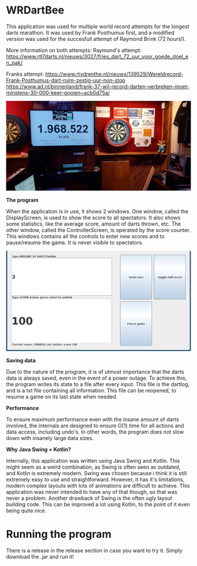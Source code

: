 # WRDartBee

This application was used for multiple world record attempts for the longest darts marathon. It was used by Frank Posthumus first, and a modified version was used for the succesfull attempt of Raymond Brink (72 hours!).

More information on both attempts:
Raymond's attempt:
https://www.rtl7darts.nl/nieuws/3027/fries_dart_72_uur_voor_goede_doel_en_pak/

Franks attempt:
https://www.rtvdrenthe.nl/nieuws/139529/Wereldrecord-Frank-Posthumus-dart-ruim-zestig-uur-non-stop
https://www.ad.nl/binnenland/frank-37-wil-record-darten-verbreken-moet-minstens-30-000-keer-gooien~acb0d75a/

![Program in action](images/WRDartBee.jpg)

**The program**

When the application is in use, it shows 2 windows. One window, called the DisplayScreen, is used to show the score to all spectators. It also shows some statistics, like the average score, amount of darts thrown, etc. The other window, called the ControllerScreen, is operated by the score counter. This windows contains all the controls to enter new scores and to pause/resume the game. It is never visible to spectators.

![The ControllerScreen](images/controllerScreen.png)

**Saving data**

Due to the nature of the program, it is of utmost importance that the darts data is always saved, even in the event of a power outage. To achieve this, the program writes its state to a file after every input. This file is the dartlog, and is a txt file containing all information. This file can be reopened, to resume a game on its last state when needed. 

**Performance**

To ensure maximum performance even with the insane amount of darts involved, the internals are designed to ensure O(1) time for all actions and data access, including undo's. In other words, the program does not slow down with insanely large data sizes.

**Why Java Swing + Kotlin?**

Internally, this application was written using Java Swing and Kotlin. This might seem as a weird combination, as Swing is often seen as outdated, and Kotlin is extremely modern. Swing was chosen because i think it is still extremely easy to use and straightforward. However, it has it's limitations, modern complex layouts with lots of animations are difficult to achieve. This application was never intended to have any of that though, so that was never a problem. Another drawback of Swing is the often ugly layout building code. This can be improved a lot using Kotlin, to the point of it even being quite nice. 


# Running the program
There is a release in the release section in case you want to try it. Simply download the .jar and run it!
